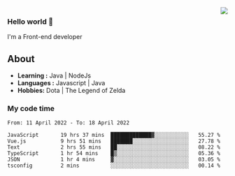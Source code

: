 <img align='right' src="https://github-readme-stats.vercel.app/api?username=jumodada&show_icons=true&theme=vue">

### Hello world 👋

I'm a Front-end developer 
    
## About
-  **Learning :** Java | NodeJs
-  **Languages :** Javascript | Java
-  **Hobbies:** Dota | The Legend of Zelda

### My code time

<!--START_SECTION:waka-->

```text
From: 11 April 2022 - To: 18 April 2022

JavaScript       19 hrs 37 mins  █████████████▓░░░░░░░░░░░   55.27 %
Vue.js           9 hrs 51 mins   ███████░░░░░░░░░░░░░░░░░░   27.78 %
Text             2 hrs 55 mins   ██░░░░░░░░░░░░░░░░░░░░░░░   08.22 %
TypeScript       1 hr 54 mins    █▒░░░░░░░░░░░░░░░░░░░░░░░   05.36 %
JSON             1 hr 4 mins     ▓░░░░░░░░░░░░░░░░░░░░░░░░   03.05 %
tsconfig         2 mins          ░░░░░░░░░░░░░░░░░░░░░░░░░   00.14 %
```

<!--END_SECTION:waka-->
